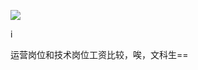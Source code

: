 ![ ](https://pic1.zhimg.com/v2-d151df772c699f038818670863b04880_b.png)


i[ ](https://pic1.zhimg.com/v2-d151df772c699f038818670863b04880_b.png)

运营岗位和技术岗位工资比较，唉，文科生==
